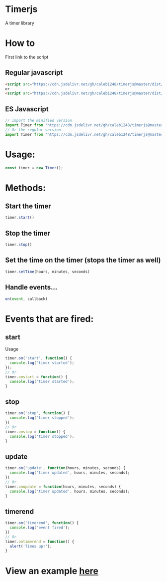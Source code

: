 # Timerjs
A timer library
# How to
First link to the script
## Regular javascript
```html
<script src="https://cdn.jsdelivr.net/gh/caleb1248/timerjs@master/dist/timer.min.js"></script>
or
<script src="https://cdn.jsdelivr.net/gh/caleb1248/timerjs@master/dist/timer.js"></script>
```
## ES Javascript
```javascript
// import the minified version
import Timer from 'https://cdn.jsdelivr.net/gh/caleb1248/timerjs@master/dist/timer.esm.min.js'
// Or the regular version
import Timer from 'https://cdn.jsdelivr.net/gh/caleb1248/timerjs@master/dist/timer.esm.js'
```
# Usage:
```javascript
const timer = new Timer();
```

# Methods:

## Start the timer
```javascript
timer.start()
```
## Stop the timer
```javascript
timer.stop()
```
## Set the time on the timer (stops the timer as well)
```javascript
timer.setTime(hours, minutes, seconds)
```
## Handle events...
```javascript
on(event, callback)
```
# Events that are fired:
## start
Usage
```javascript
timer.on('start', function() {
  console.log('timer started');
});
// Or
timer.onstart = function() {
  console.log('timer started');
}
```
## stop
```javascript
timer.on('stop', function() {
  console.log('timer stopped');
})
// Or
timer.onstop = function() {
  console.log('timer stopped');
}
```
## update
```javascript
timer.on('update', function(hours, minutes, seconds) {
  console.log('timer updated', hours, minutes, seconds);
})
// Or
timer.onupdate = function(hours, minutes, seconds) {
  console.log('timer updated', hours, minutes, seconds);
}
```
## timerend
```javascript
timer.on('timerend', function() {
  console.log('event fired');
})
// Or
timer.ontimerend = function() {
  alert('Times up!');
}
```

# View an example [here](https://caleb.fezzle.dev/timerjs/example)